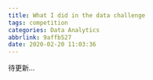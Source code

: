 ```yaml
---
title: What I did in the data challenge
tags: competition
categories: Data Analytics
abbrlink: 9affb527
date: 2020-02-20 11:03:36
---
```

待更新...
